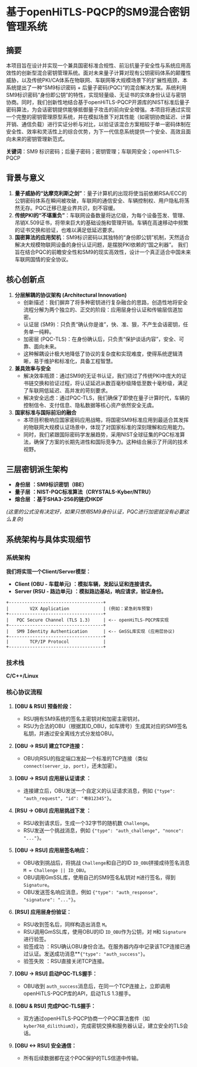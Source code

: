 # 基于openHiTLS-PQCP的SM9混合密钥管理系统

## 摘要

本项目旨在设计并实现一个兼具国密标准合规性、前沿抗量子安全性与系统应用高效性的创新型混合密钥管理系统。面对未来量子计算对现有公钥密码体系的颠覆性威胁，以及传统PKI/CA体系在物联网、车联网等大规模场景下的扩展性瓶颈，本系统提出了一种“SM9标识密码 + 后量子密码(PQC)”的混合解决方案。系统利用SM9标识密码“身份即公钥”的特性，实现轻量级、无证书的实体身份认证与密钥协商。同时，我们创新性地结合基于openHiTLS-PQCP开源库的NIST标准后量子密码算法，为会话密钥提供能够抵御量子攻击的前向安全增强。本项目将通过实现一个完整的密钥管理原型系统，并在模拟场景下对其性能（如密钥协商延迟、计算开销、通信负载）进行实证分析与对比，以验证该混合方案相较于单一密码体制在安全性、效率和灵活性上的综合优势，为下一代信息系统提供一个安全、高效且面向未来的密钥管理新范式。

 **关键词**：SM9 标识密码；后量子密码；密钥管理；车联网安全；openHiTLS-PQCP

## 背景与意义

1. **量子威胁的“达摩克利斯之剑”**：量子计算机的出现将使当前依赖RSA/ECC的公钥密码体系在瞬间被攻破，车联网的通信安全、车辆控制权、用户隐私将荡然无存。PQC迁移已是业界共识，刻不容缓。
2. **传统PKI的“不堪重负”**：车联网设备数量将达亿级，为每个设备签发、管理、吊销X.509证书，将带来巨大的基础设施和管理开销。车辆在高速移动中频繁的证书交换和验证，也难以满足低延迟要求。
3. **国密算法的应用契机**：SM9标识密码以其独特的“身份即公钥”机制，天然适合解决大规模物联网设备的身份认证问题，是摆脱PKI依赖的“国之利器”。
   我们旨在结合PQC的前瞻安全性和SM9的现实高效性，设计一个真正适合中国未来车联网国情的安全协议。

## 核心创新点

1. **分层解耦的协议架构 (Architectural Innovation)**
   * 创新描述：我们摒弃了将多种密钥进行复杂融合的思路，创造性地将安全流程分解为两个独立的、正交的阶段：应用层身份认证和传输层信道加密。
   * 认证层 (SM9)：只负责“确认你是谁”，快、准、狠，不产生会话密钥，任务单一纯粹。
   * 加密层 (PQC-TLS)：在身份确认后，只负责“保护谈话内容”，安全、可靠、面向未来。
   * 这种解耦设计极大地降低了协议的复杂度和实现难度，使得系统逻辑清晰，易于维护和标准化，具备工程智慧。
2. **兼具效率与安全**
   * 解决效率瓶颈：通过SM9的无证书认证，我们绕过了传统PKI中庞大的证书链交换和验证过程，将认证延迟从数百毫秒级降低至数十毫秒级，满足了车联网低延迟、高并发的苛刻要求。
   * 解决安全远虑：通过PQC-TLS，我们确保了即使在量子计算时代，车辆的控制信令、支付信息、隐私数据等核心资产依然安全无虞。
3. **国家标准与国际前沿的融合**
   * 本项目积极响应国家密码应用战略，将国密SM9标准应用到最适合其发挥的物联网大规模认证场景中，体现了对国家标准的深刻理解和应用能力。
   * 同时，我们紧跟国际密码学发展趋势，采用NIST全球征集的PQC标准算法，确保了方案的长期先进性和国际竞争力。这种结合展示了开阔的技术视野。

## 三层密钥派生架构

* **身份层** **：SM9标识密钥（IBE）**
* **量子层** **：NIST-PQC标准算法（CRYSTALS-Kyber/NTRU）**
* **熔合层** **：基于SHA3-256的链式HKDF**

*(这里的公式没有决定好，如果只想用SM9身份认证，PQC进行加密就没有必要这么复杂)*

## 系统架构与具体实现细节

### 系统架构

**我们将实现一个Client/Server模型：**

* **Client (OBU - 车载单元)** **：模拟车辆，发起认证和连接请求。**
* **Server (RSU - 路边单元)** **：模拟路边基站，响应请求，验证身份。**

```
+------------------------------------+
|        V2X Application             | (例如：紧急刹车预警)
+------------------------------------+
|   PQC Secure Channel (TLS 1.3)     | <-- openHiTLS-PQCP库实现
+------------------------------------+
|   SM9 Identity Authentication      | <-- GmSSL库实现 (应用层协议)
+------------------------------------+
|        TCP/IP Protocol             |
+------------------------------------+

```

### 技术栈

**C/C++/Linux**

### 核心协议流程

1. **[OBU & RSU] 预备阶段：**

   * RSU拥有SM9系统的签名主密钥对和加密主密钥对。
   * RSU为合法的OBU（根据其ID_OBU，如车牌号）生成其对应的SM9签名私钥，并通过安全离线方式分发给OBU。
2. **[OBU -> RSU] 建立TCP连接：**

   * OBU向RSU的指定端口发起一个标准的TCP连接（类似 `connect(server_ip, port)`，还未加密）。
3. **[OBU -> RSU] 应用层认证请求 ：**

   * 连接建立后，OBU发送一个自定义的认证请求消息，例如 `{"type": "auth_request", "id": "粤B12345"}`。
4. **[RSU -> OBU] 应用层挑战下发 ：**

   * RSU收到请求后，生成一个32字节的随机数 `Challenge`。
   * RSU发送一个挑战消息，例如 `{"type": "auth_challenge", "nonce": "..."}`。
5. **[OBU -> RSU] 应用层签名响应：**

   * OBU收到挑战后，将挑战 `Challenge`和自己的ID `ID_OBU`拼接成待签名消息 `M = Challenge || ID_OBU`。
   * OBU调用GmSSL库，使用自己的SM9签名私钥对 `M`进行签名，得到 `Signature`。
   * OBU发送签名响应消息，例如 `{"type": "auth_response", "signature": "..."}`。
6. **[RSU] 应用层身份验证：**

   * RSU收到签名后，同样构造出消息 `M`。
   * RSU调用GmSSL库，使用OBU的ID `ID_OBU`作为公钥，对 `M`和 `Signature`进行验签。
   * 验签成功 ：RSU确认OBU身份合法。在服务器内存中记录该TCP连接已通过认证。发送成功消息**`{"type": "auth_success"}`。
   * 验签失败 ：RSU直接关闭TCP连接。
7. **[OBU -> RSU] 启动PQC-TLS握手：**

   * OBU收到 `auth_success`消息后，在同一个TCP连接上，立即调用openHiTLS-PQCP库的API，启动TLS 1.3握手。
8. **[OBU & RSU] 完成PQC-TLS握手：**

   * 双方通过openHiTLS-PQCP协商一个PQC算法套件（如 `kyber768_dilithium3`），完成密钥交换和服务器认证，建立安全的TLS会话。
9. **[OBU <-> RSU] 安全通信：**

   * 所有后续数据都在这个PQC保护的TLS信道中传输。

